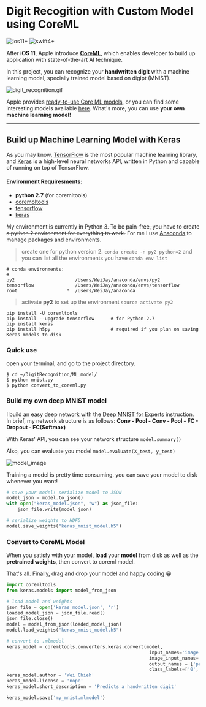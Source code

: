 # Digit Recogition with Custom Model using CoreML
![ios11+](https://img.shields.io/badge/ios-11%2B-blue.svg)
![swift4+](https://img.shields.io/badge/swift-4%2B-orange.svg)


After **iOS 11**, Apple introduce **[CoreML](https://developer.apple.com/documentation/coreml)**, which enables developer to build up application with state-of-the-art AI technique.

In this project, you can recognize your **handwritten digit** with a machine learning model, specially trained model based on digipt (MNIST).

![digit_recognition.gif](https://github.com/Weijay/DigitRecognition/blob/master/resources/digitRecognition.gif)

Apple provides [ready-to-use Core ML models](https://developer.apple.com/machine-learning/), or you can find some interesting models available [here](https://coreml.store/). What's more, you can use **your own machine learning model!**

---
## Build up Machine Learning Model with Keras
As you may know, [TensorFlow](https://www.tensorflow.org/) is the most popular machine learning library, and  [Keras](https://keras.io/) is a high-level neural networks API, written in Python and capable of running on top of TensorFlow.

#### Environment Requiresments:
- **python 2.7** (for coremltools)
- [coremoltools](https://pypi.python.org/pypi/coremltools)
- [tensorflow](https://www.tensorflow.org/)
- [keras](https://keras.io/)


~~My environment is currently in Python 3. To be pain-free, you have to create a python 2 environment for everything to work.~~
For me I use [Anaconda](https://conda.io/docs/user-guide/install/download.html) to manage packages and environments.

> create one for python version 2.
``conda create -n py2 python=2``
and you can list all the environments you have
``conda env list``
```
# conda environments:
#
py2                      /Users/WeiJay/anaconda/envs/py2
tensorflow               /Users/WeiJay/anaconda/envs/tensorflow
root                  *  /Users/WeiJay/anaconda
```
>activate **py2** to set up the environment
``source activate py2``

```
pip install -U coremltools
pip install --upgrade tensorflow      # for Python 2.7
pip install keras
pip install h5py                      # required if you plan on saving Keras models to disk
```

### Quick use
open your terminal, and go to the project directory.
``` 
$ cd ~/DigitRecognition/ML_model/
$ python mnist.py
$ python convert_to_coreml.py
```


### Build my own deep MNIST model
I build an easy deep network with the [Deep MNIST for Experts](https://www.tensorflow.org/get_started/mnist/pros) instruction.
In brief, my network structure is as follows: **Conv - Pool - Conv - Pool - FC - Dropout - FC(Softmax)**

With Keras' API, you can see your network structure `model.summary()`

Also, you can evaluate you model `model.evaluate(X_test, y_test)`

![model_image](https://github.com/Weijay/DigitRecognition/blob/master/resources/Vision.png)


Training a model is pretty time consuming, you can save your model to disk whenever you want!

```python
# save your model! serialize model to JSON
model_json = model.to_json()
with open("keras_model.json", "w") as json_file:
    json_file.write(model_json)

# serialize weights to HDF5
model.save_weights("keras_mnist_model.h5")
```

### Convert to CoreML Model
When you satisfy with your model, **load** your **model** from disk as well as the **pretrained weights**, then convert to coreml model. 

That's all. Finally, drag and drop your model and happy coding 😀

```python
import coremltools
from keras.models import model_from_json

# load model and weights
json_file = open('keras_model.json', 'r')
loaded_model_json = json_file.read()
json_file.close()
model = model_from_json(loaded_model_json)
model.load_weights("keras_mnist_model.h5")

# convert to .mlmodel
keras_model = coremltools.converters.keras.convert(model, 
                                                    input_names='image (28x28)', 
                                                    image_input_names='image (28x28)', 
                                                    output_names = ['prediction'],
                                                    class_labels=['0', '1', '2', '3', '4', '5', '6', '7', '8', '9'])
keras_model.author = 'Wei Chieh'
keras_model.license = 'nope'
keras_model.short_description = 'Predicts a handwritten digit'

keras_model.save('my_mnist.mlmodel')
```


